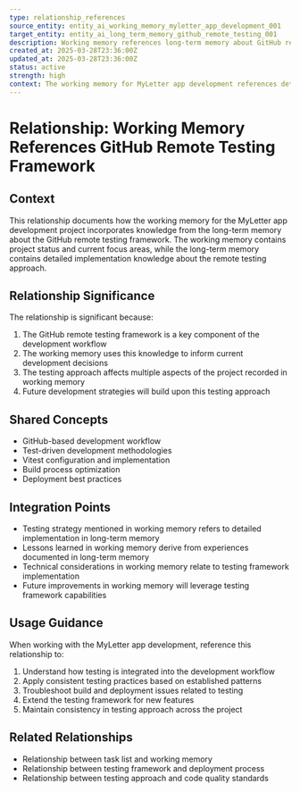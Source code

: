 ```yaml
---
type: relationship_references
source_entity: entity_ai_working_memory_myletter_app_development_001
target_entity: entity_ai_long_term_memory_github_remote_testing_001
description: Working memory references long-term memory about GitHub remote testing
created_at: 2025-03-28T23:36:00Z
updated_at: 2025-03-28T23:36:00Z
status: active
strength: high
context: The working memory for MyLetter app development references detailed knowledge about the GitHub-based remote testing framework that was implemented for the project.
---
```


# Relationship: Working Memory References GitHub Remote Testing Framework

## Context
This relationship documents how the working memory for the MyLetter app development project incorporates knowledge from the long-term memory about the GitHub remote testing framework. The working memory contains project status and current focus areas, while the long-term memory contains detailed implementation knowledge about the remote testing approach.

## Relationship Significance
The relationship is significant because:

1. The GitHub remote testing framework is a key component of the development workflow
2. The working memory uses this knowledge to inform current development decisions
3. The testing approach affects multiple aspects of the project recorded in working memory
4. Future development strategies will build upon this testing approach

## Shared Concepts
- GitHub-based development workflow
- Test-driven development methodologies
- Vitest configuration and implementation
- Build process optimization
- Deployment best practices

## Integration Points
- Testing strategy mentioned in working memory refers to detailed implementation in long-term memory
- Lessons learned in working memory derive from experiences documented in long-term memory
- Technical considerations in working memory relate to testing framework implementation
- Future improvements in working memory will leverage testing framework capabilities

## Usage Guidance
When working with the MyLetter app development, reference this relationship to:
1. Understand how testing is integrated into the development workflow
2. Apply consistent testing practices based on established patterns
3. Troubleshoot build and deployment issues related to testing
4. Extend the testing framework for new features
5. Maintain consistency in testing approach across the project

## Related Relationships
- Relationship between task list and working memory
- Relationship between testing framework and deployment process
- Relationship between testing approach and code quality standards